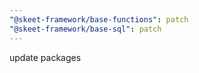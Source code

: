```yaml
---
"@skeet-framework/base-functions": patch
"@skeet-framework/base-sql": patch
---
```


update packages
